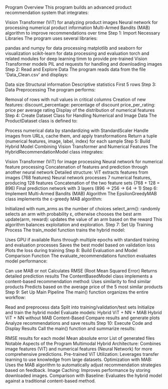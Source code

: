 
Program Overview
This program builds an advanced product recommendation system that integrates:

Vision Transformer (ViT) for analyzing product images
Neural network for processing numerical product information
Multi-Armed Bandits (MAB) algorithm to improve recommendations over time
Step 1: Import Necessary Libraries
The program uses several libraries:

pandas and numpy for data processing
matplotlib and seaborn for visualization
scikit-learn for data processing and evaluation
torch and related modules for deep learning
timm to provide pre-trained Vision Transformer models
PIL and requests for handling and downloading images
Step 2: Read and Explore Data
The program reads data from the file 'Data_Clean.csv' and displays:

Data size
Structural information
Descriptive statistics
First 5 rows
Step 3: Data Preprocessing
The program performs:

Removal of rows with null values in critical columns
Creation of new features:
discount_percentage: percentage of discount
price_per_rating: price per average rating
Display of the distribution of numerical features
Step 4: Create Dataset Class for Handling Numerical and Image Data
The ProductDataset class is defined to:

Process numerical data by standardizing with StandardScaler
Handle images from URLs, cache them, and apply transformations
Return a tuple (numerical features, image, label, index) for each sample
Step 5: Build Hybrid Model Combining Vision Transformer and Numerical Features
The HybridRecommendationModel class integrates:

Vision Transformer (ViT) for image processing
Neural network for numerical feature processing
Concatenation of features and prediction through another neural network Detailed structure:
ViT extracts features from images (768 features)
Neural network processes 7 numerical features, producing 128 features
Concatenation of the two feature sets (768 + 128 = 896)
Final prediction network with 3 layers (896 → 256 → 64 → 1)
Step 6: Implement Multi-Armed Bandits (MAB) Algorithm
The EpsilonGreedyMAB class implements the ε-greedy MAB algorithm:

Initialized with num_arms as the number of choices
select_arm(): randomly selects an arm with probability ε, otherwise chooses the best arm
update(arm, reward): updates the value of an arm based on the reward This algorithm balances exploitation and exploration.
Step 7: Set Up Training Process
The train_model function trains the hybrid model:

Uses GPU if available
Runs through multiple epochs with standard training and evaluation processes
Saves the best model based on validation loss
Plots the loss during training
Step 8: Build Evaluation and Model Comparison Function
The evaluate_recommendations function evaluates model performance:

Can use MAB or not
Calculates RMSE (Root Mean Squared Error)
Returns detailed prediction results The ContentBasedModel class implements a content-based recommendation method:
Uses similarity to find similar products
Predicts based on the average price of the 5 most similar products
Step 9: Set Up Main Pipeline
The main() function organizes the entire workflow:

Read and preprocess data
Split into training/validation/test sets
Initialize and train the hybrid model
Evaluate models:
Hybrid ViT + NN + MAB
Hybrid ViT + NN without MAB
Content-Based
Compare results and generate plots
Analyze recommendations and save results
Step 10: Execute Code and Display Results
Call the main() function and summarize results:

RMSE results for each model
Mean absolute error
List of generated files
Notable Aspects of the Program
Multimodal Hybrid Architecture: Combines image features (ViT) and numerical features (Neural Network) for more comprehensive predictions.
Pre-trained ViT Utilization: Leverages transfer learning to use knowledge from large datasets.
Optimization with MAB: Uses the MAB algorithm to automatically adjust recommendation strategies based on feedback.
Image Caching: Improves performance by storing downloaded images.
Comparison with Baseline: Evaluates the hybrid model against a traditional content-based method.
